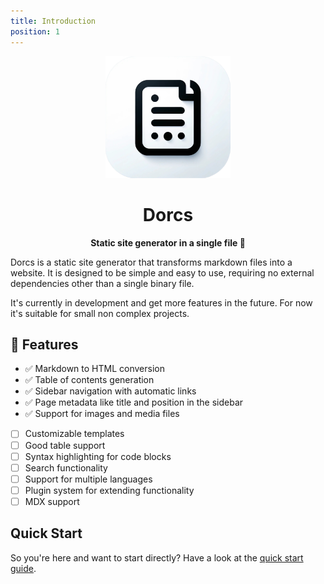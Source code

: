 ```yaml
---
title: Introduction
position: 1
---
```


<!-- # Dorcs -->

<p align="center">
  <img src="./dorcs_logo.png" alt="Dorcs Logo" width="200">
</p>

<h1 align="center">Dorcs</h1>

<p align="center">
  <strong>Static site generator in a single file 📄</strong>
</p>

Dorcs is a static site generator that transforms markdown files into a website. It is designed to be simple and easy to use, requiring no external dependencies other than a single binary file.

It's currently in development and get more features in the future. For now it's suitable for small non complex projects.

## 🚀 Features

- ✅ Markdown to HTML conversion
- ✅ Table of contents generation
- ✅ Sidebar navigation with automatic links
- ✅ Page metadata like title and position in the sidebar
- ✅ Support for images and media files
- [ ] Customizable templates
- [ ] Good table support
- [ ] Syntax highlighting for code blocks
- [ ] Search functionality
- [ ] Support for multiple languages
- [ ] Plugin system for extending functionality
- [ ] MDX support

## Quick Start

So you're here and want to start directly? Have a look at the [quick start guide](./02_quick_start).